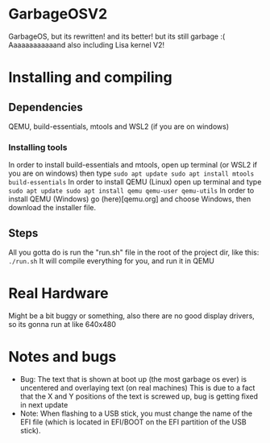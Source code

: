 # GarbageOSV2
GarbageOS, but its rewritten! and its better! but its still garbage :(
Aaaaaaaaaaaand also including Lisa kernel V2!
# Installing and compiling
## Dependencies
QEMU, build-essentials, mtools and WSL2 (if you are on windows)
### Installing tools
In order to install build-essentials and mtools, open up terminal (or WSL2 if you are on windows)
then type
`sudo apt update
sudo apt install mtools build-essentials`
In order to install QEMU (Linux) open up terminal and type
`sudo apt update
sudo apt install qemu qemu-user qemu-utils`
In order to install QEMU (Windows) go (here)[qemu.org] and choose Windows, then download the installer file.
## Steps
All you gotta do is run the "run.sh" file in the root of the project dir, like this:
`./run.sh`
It will compile everything for you, and run it in QEMU
# Real Hardware
Might be a bit buggy or something, also there are no good display drivers, so its gonna run at like 640x480
# Notes and bugs
* Bug: The text that is shown at boot up (the most garbage os ever) is uncentered and overlaying text (on real machines) This is due to a fact that the X and Y positions of the text is screwed up, bug is getting fixed in next update
* Note: When flashing to a USB stick, you must change the name of the EFI file (which is located in EFI/BOOT on the EFI partition of the USB stick).
